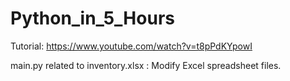 # Python_in_5_Hours
Tutorial: https://www.youtube.com/watch?v=t8pPdKYpowI

main.py related to inventory.xlsx : Modify Excel spreadsheet files.
